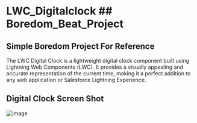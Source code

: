 # LWC_Digitalclock ## Boredom_Beat_Project
## Simple Boredom Project For Reference
The LWC Digital Clock is a lightweight digital clock component built using Lightning Web Components (LWC). It provides a visually appealing and accurate representation of the current time, making it a perfect addition to any web application or Salesforce Lightning Experience.
## Digital Clock Screen Shot
![image](https://github.com/Sanket009/LWC_Digitalclock/assets/68915135/f5207863-9051-410e-8e9e-d30ef096543b)
